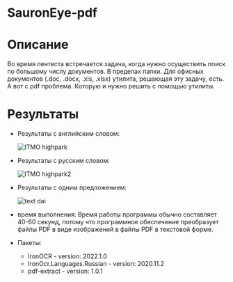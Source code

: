 # SauronEye-pdf

# Описание
Во время пентеста встречается задача, когда нужно осуществить поиск по большому числу документов. В пределах папки. Для офисных документов (.doc, .docx, .xls, .xlsx) утилита, решающая эту задачу, есть. А вот с pdf проблема. Которую и нужно решить с помощью утилиты.

# Результаты
- Результаты с английским словом:

    ![ITMO highpark](https://user-images.githubusercontent.com/54194511/156247820-897624ed-786c-41fd-a17a-889de4fc792a.PNG)
    
- Результаты с русским словом:

    ![ITMO highpark2](https://user-images.githubusercontent.com/54194511/156247902-29083cc8-fd73-42b2-a8a6-6c5dd54f737a.PNG)
    
- Результаты с одним предложением:

    ![text dai](https://user-images.githubusercontent.com/54194511/156247960-bbabf998-73f8-4de7-bccf-71dcb62664c7.PNG)
    
 - время выполнения: Время работы программы обычно составляет 40-60 секунд, потому что программное обеспечение преобразует файлы PDF в виде изображений в файлы PDF в текстовой форме.
 - Пакеты: 
      +  IronOCR - version: 2022.1.0
      +  IronOcr.Languages.Russian - version: 2020.11.2
      +  pdf-extract - version: 1.0.1


